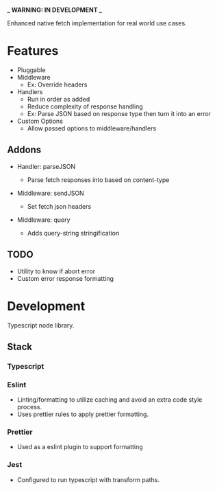 **_ WARNING: IN DEVELOPMENT _**

Enhanced native fetch implementation for real world use cases.

# Features

- Pluggable
- Middleware
  - Ex: Override headers
- Handlers
  - Run in order as added
  - Reduce complexity of response handling
  - Ex: Parse JSON based on response type then turn it into an error
- Custom Options
  - Allow passed options to middleware/handlers

## Addons

- Handler: parseJSON

  - Parse fetch responses into based on content-type

- Middleware: sendJSON
  - Set fetch json headers
- Middleware: query
  - Adds query-string stringification

## TODO

- Utility to know if abort error
- Custom error response formatting

# Development

Typescript node library.

## Stack

### Typescript

### Eslint

- Linting/formatting to utilize caching and avoid an extra code style process.
- Uses prettier rules to apply prettier formatting.

### Prettier

- Used as a eslint plugin to support formatting

### Jest

- Configured to run typescript with transform paths.
